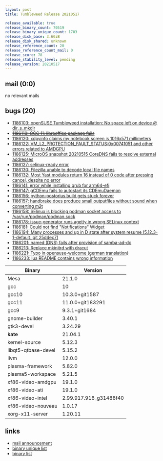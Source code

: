 ```yaml
---
layout: post
title: Tumbleweed Release 20210517

release_available: true
release_binary_count: 70519
release_binary_unique_count: 1703
release_disk_base: 3.6GiB
release_disk_shared: unknown
release_reference_count: 20
release_reference_count_mail: 0
release_score: 78
release_stability_level: pending
release_version: 20210517
---
```


## mail (0:0)

no relevant mails

## bugs (20)

<!--more-->

- [1186103: openSUSE Tumbleweed installation: No space left on device @ dir_s_mkdir](https://bugzilla.opensuse.org/show_bug.cgi?id=1186103)
- ~~[1186110: GCC 11: libreoffice package fails](https://bugzilla.opensuse.org/show_bug.cgi?id=1186110)~~
- [1186120: xdpyinfo claims my notebook screen is 1016x571 millimeters](https://bugzilla.opensuse.org/show_bug.cgi?id=1186120)
- [1186122: VM_L2_PROTECTION_FAULT_STATUS:0x00741051  and other errors related to AMDGPU](https://bugzilla.opensuse.org/show_bug.cgi?id=1186122)
- [1186125: MicroOS snapshot 20210515 CoreDNS fails to resolve external addresses](https://bugzilla.opensuse.org/show_bug.cgi?id=1186125)
- [1186127: selinux-ready error](https://bugzilla.opensuse.org/show_bug.cgi?id=1186127)
- [1186130: Filezilla unable to decode local file names](https://bugzilla.opensuse.org/show_bug.cgi?id=1186130)
- [1186132: Most Yast modules return 16 instead of 0 code after pressing cancel, despite no error](https://bugzilla.opensuse.org/show_bug.cgi?id=1186132)
- [1186141: error while installing grub for arm64-efi](https://bugzilla.opensuse.org/show_bug.cgi?id=1186141)
- [1186147: gCDEmu fails to autostart its CDEmuDaemon](https://bugzilla.opensuse.org/show_bug.cgi?id=1186147)
- [1186156: python-postorius build gets stuck forever](https://bugzilla.opensuse.org/show_bug.cgi?id=1186156)
- [1186157: handbrake does produce small outputfiles without sound when converting m2t](https://bugzilla.opensuse.org/show_bug.cgi?id=1186157)
- [1186158: SElinux is blocking podman socket access to /var/run/podman/podman.sock](https://bugzilla.opensuse.org/show_bug.cgi?id=1186158)
- [1186178: issue-generator runs agetty in wrong SELinux context](https://bugzilla.opensuse.org/show_bug.cgi?id=1186178)
- [1186181: Could not find "Notifications" Widget](https://bugzilla.opensuse.org/show_bug.cgi?id=1186181)
- [1186194: Many processes and up in D state after system resume (5.12.3-1-default, git 25d4ec7)](https://bugzilla.opensuse.org/show_bug.cgi?id=1186194)
- [1186201: named (DNS) fails after provision of samba-ad-dc](https://bugzilla.opensuse.org/show_bug.cgi?id=1186201)
- [1186213: Replace mkinitrd with dracut](https://bugzilla.opensuse.org/show_bug.cgi?id=1186213)
- [1186221: Typo in opensuse-welcome (german translation)](https://bugzilla.opensuse.org/show_bug.cgi?id=1186221)
- [1186233: lua README contains wrong information](https://bugzilla.opensuse.org/show_bug.cgi?id=1186233)

Binary | Version
--- | ---
Mesa | 21.1.0
gcc | 10
gcc10 | 10.3.0+git1587
gcc11 | 11.0.0+git183291
gcc9 | 9.3.1+git1684
gnome-builder | 3.40.1
gtk3-devel | 3.24.29
**kate** | 21.04.1
kernel-source | 5.12.3
libqt5-qtbase-devel | 5.15.2
llvm | 12.0.0
plasma-framework | 5.82.0
plasma5-workspace | 5.21.5
xf86-video-amdgpu | 19.1.0
xf86-video-ati | 19.1.0
xf86-video-intel | 2.99.917.916_g31486f40
xf86-video-nouveau | 1.0.17
xorg-x11-server | 1.20.11

## links

- [mail announcement](https://github.com/boombatower/tumbleweed-review/issues/10)
- [binary unique list](http://download.opensuse.org/history/20210517/rpm.unique.list)
- [binary list](http://download.opensuse.org/history/20210517/rpm.list)
